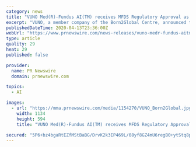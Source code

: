 ```yaml
---
category: news
title: "VUNO Med(R)-Fundus AI(TM) receives MFDS Regulatory Approval as Class III Medical Device"
excerpt: "VUNO, a member company of the Born2Global Centre, announced that their AI based screening solution for the fundus, VUNO Med®-Fundus AI™"
publishedDateTime: 2020-04-13T23:36:00Z
webUrl: "https://www.prnewswire.com/news-releases/vuno-medr-fundus-aitm-receives-mfds-regulatory-approval-as-class-iii-medical-device-301039732.html"
type: article
quality: 29
heat: 29
published: false

provider:
  name: PR Newswire
  domain: prnewswire.com

topics:
  - AI

images:
  - url: "https://mma.prnewswire.com/media/1154270/VUNO_Born2Global.jpg?p=facebook"
    width: 1134
    height: 594
    title: "VUNO Med(R)-Fundus AI(TM) receives MFDS Regulatory Approval as Class III Medical Device"

secured: "5P6+bz4bgaRtEZfMStBaBG/DrvK2k3EP469L/08yf8GZ4mU6regB0+ytStq8p6XVv+/vgrNG+nw61tjqcVVFc/6T5vnbQtkqkpnFoHfo/dnTE3tPSJo2YNnSk+eSHBb0txF4/JOGjNqyn304Oqaqa6BTHB/froQTPrCnlytzKcGKey/jINOJaMG/qlkb7C+iY8dNGb4guYhnwXRVJYnooGMFbLkXQ629LIoYuOkMGGgWZxw0T/7nskDhGb5ZOJ6ww6EK5aFzfNpcZqBU7lY8PVGRwY97X2zILyKd7b+SwJ7cFAXZmw96vZTe2ZulPWQP;a1qvSbAdAIaO0t28ui3X8Q=="
---
```


